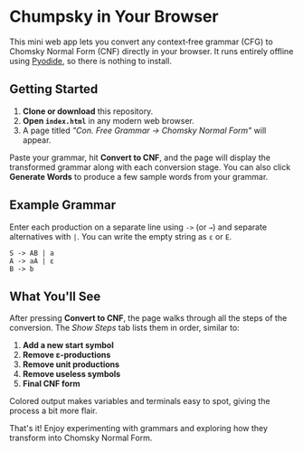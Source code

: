 # Chumpsky in Your Browser

This mini web app lets you convert any context‑free grammar (CFG) to Chomsky
Normal Form (CNF) directly in your browser. It runs entirely offline using
[Pyodide](https://pyodide.org/), so there is nothing to install.

## Getting Started

1. **Clone or download** this repository.
2. **Open `index.html`** in any modern web browser.
3. A page titled *"Con. Free Grammar → Chomsky Normal Form"* will appear.

Paste your grammar, hit **Convert to CNF**, and the page will display the
transformed grammar along with each conversion stage. You can also click
**Generate Words** to produce a few sample words from your grammar.

## Example Grammar

Enter each production on a separate line using `->` (or `→`) and separate
alternatives with `|`. You can write the empty string as `ε` or `E`.

```text
S -> AB | a
A -> aA | ε
B -> b
```

## What You'll See

After pressing **Convert to CNF**, the page walks through all the steps of the
conversion. The *Show Steps* tab lists them in order, similar to:

1. **Add a new start symbol**
2. **Remove ε‑productions**
3. **Remove unit productions**
4. **Remove useless symbols**
5. **Final CNF form**

Colored output makes variables and terminals easy to spot, giving the process a
bit more flair.

That's it! Enjoy experimenting with grammars and exploring how they transform
into Chomsky Normal Form.
